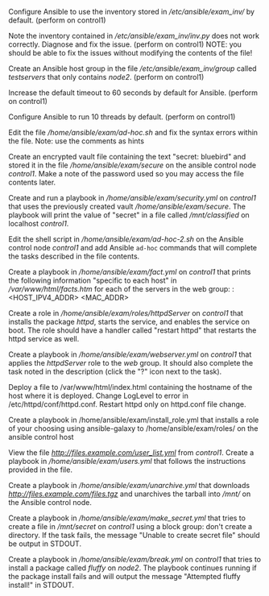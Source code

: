 Configure Ansible to use the inventory stored in */etc/ansible/exam_inv/* by default. (perform on control1)
 
Note the inventory contained in */etc/ansible/exam_inv/inv.py* does not work correctly. Diagnose and fix the issue. (perform on control1) NOTE: you should be able to fix the issues without modifying the contents of the file!
 
Create an Ansible host group in the file */etc/ansible/exam_inv/group* called *testservers* that only contains *node2*. (perform on control1)
 
Increase the default timeout to 60 seconds by default for Ansible. (perform on control1)
 
Configure Ansible to run 10 threads by default. (perform on control1)
 
Edit the file */home/ansible/exam/ad-hoc.sh* and fix the syntax errors within the file. Note: use the comments as hints
 
Create an encrypted vault file containing the text "secret: bluebird" and stored it in the file */home/ansible/exam/secure* on the ansible control node *control1*. Make a note of the password used so you may access the file contents later.
 
Create and run a playbook in */home/ansible/exam/security.yml* on *control1* that uses the previously created vault */home/ansible/exam/secure*. The playbook will print the value of "secret" in a file called */mnt/classified* on localhost *control1*.
 
Edit the shell script in */home/ansible/exam/ad-hoc-2.sh* on the Ansible control node *control1* and add Ansible `ad-hoc` commands that will complete the tasks described in the file contents.
 
Create a playbook in */home/ansible/exam/fact.yml* on *control1* that prints the following information "specific to each host" in */var/www/html/facts.htm* for each of the servers in the web group: <DISTRIBUTION>: <HOST_IPV4_ADDR> <MAC_ADDR>
 
Create a role in */home/ansible/exam/roles/httpdServer* on *control1* that installs the package *httpd*, starts the service, and enables the service on boot. The role should have a handler called "restart httpd" that restarts the httpd service as well.

Create a playbook in */home/ansible/exam/webserver.yml* on *control1* that applies the *httpdServer* role to the *web* group. It should also complete the task noted in the description (click the "?" icon next to the task).
 
  Deploy a file to /var/www/html/index.html containing the hostname of the host where it is deployed.
  Change LogLevel to error in /etc/httpd/conf/httpd.conf.
  Restart httpd only on httpd.conf file change.
 
Create a playbook in /home/ansible/exam/install_role.yml that installs a role of your choosing using ansible-galaxy to /home/ansible/exam/roles/ on the ansible control host
 
View the file *http://files.example.com/user_list.yml* from *control1*. Create a playbook in */home/ansible/exam/users.yml* that follows the instructions provided in the file.
 
Create a playbook in */home/ansible/exam/unarchive.yml* that downloads *http://files.example.com/files.tgz* and unarchives the tarball into */mnt/* on the Ansible control node.
 
Create a playbook in */home/ansible/exam/make_secret.yml* that tries to create a file in */mnt/secret* on *control1* using a block group: don't create a directory. If the task fails, the message "Unable to create secret file" should be output in STDOUT.
 
Create a playbook in */home/ansible/exam/break.yml* on *control1* that tries to install a package called *fluffy* on *node2*. The playbook continues running if the package install fails and will output the message "Attempted fluffy install!" in STDOUT.
